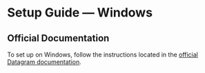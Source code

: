 # Setup Guide — Windows

## Official Documentation

To set up on Windows, follow the instructions located in the [official Datagram documentation](https://doc.datagram.network/setup-datagram/desktop-application-setup/windows).